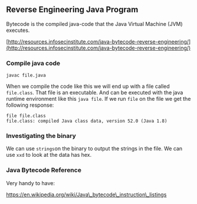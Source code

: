 ## Reverse Engineering Java Program

Bytecode is the compiled java-code that the Java Virtual Machine \(JVM\) executes.

[http://resources.infosecinstitute.com/java-bytecode-reverse-engineering/](http://resources.infosecinstitute.com/java-bytecode-reverse-engineering/)

### Compile java code

```
javac file.java
```

When we compile the code like this we will end up with a file called `file.class`. That file is an executable. And can be executed with the java runtime environment like this `java file`. If we run `file` on the file we get the following response:

```
file file.class
file.class: compiled Java class data, version 52.0 (Java 1.8)
```

### Investigating the binary

We can use `strings`on the binary to output the strings in the file. We can use `xxd` to look at the data has hex.





### Java Bytecode Reference



Very handy to have:

https://en.wikipedia.org/wiki/Java\_bytecode\_instruction\_listings

